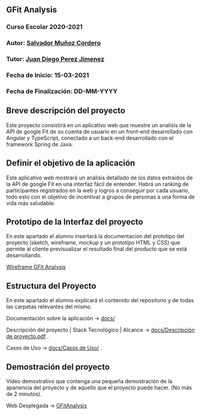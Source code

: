 ## GFit Analysis

### Curso Escolar 2020-2021

### Autor: [Salvador Muñoz Cordero](https://github.com/smunozc)

### Tutor: [Juan Diego Perez Jimenez](https://github.com/pekechis)

### Fecha de Inicio: 15-03-2021

### Fecha de Finalización: DD-MM-YYYY

## Breve descripción del proyecto

Este proyecto consistirá en un aplicativo web que muestre un analisis de la API de google Fit de su cuenta de usuario en un front-end desarrollado con Angular y TypeScript, conectado a un back-end desarrollado con el framework Spring de Java.

## Definir el objetivo de la aplicación

Este aplicativo web mostrará un análisis detallado de los datos extraidos de la API de google Fit en una interfaz fácil de entender. Habrá un ranking de participantes registrados en la web y logros a conseguir por cada usuario, todo esto con el objetivo de incentivar a grupos de personas a una forma de vida más saludable.

## Prototipo de la Interfaz del proyecto

En este apartado el alumno insertará la documentación del prototipo del proyecto (sketch, wireframe, mockup y un prototipo HTML y CSS)  que permite al cliente previsualizar el resultado final del producto que se está desarrollando.

[Wireframe GFit Analysis](https://jezw6i.axshare.com)

## Estructura del Proyecto

En este apartado el alumno explicará el contenido del repositorio y de todas las carpetas relevantes del mismo.

Documentación sobre la aplicación -> [docs/](https://github.com/smunozc/GFit-Analysis/tree/main/docs)

Descripción del proyecto | Stack Tecnológico | Alcance -> [docs/Descripción de proyecto.pdf](https://github.com/smunozc/GFit-Analysis/blob/main/docs/Descripci%C3%B3n%20de%20proyecto.pdf) .

Casos de Uso -> [docs/Casos de Uso/](https://github.com/smunozc/GFit-Analysis/tree/main/docs/Casos%20de%20Uso) .

## Demostración del proyecto

Vídeo demostrativo que contenga una pequeña demostración de la apariencia del proyecto y de aquello que el proyecto puede hacer. (No más de 2 minutos).

Web Desplegada -> [GFitAnalysis](https://gfit-analysis.web.app/)
